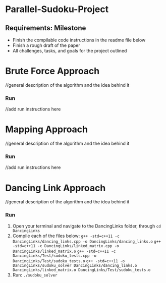 # Parallel-Sudoku-Project

## Requirements: Milestone
- Finish the compilable code instructions in the readme file below
- Finish a rough draft of the paper
- All challenges, tasks, and goals for the project outlined

# Brute Force Approach
//general description of the algorithm and the idea behind it

### Run
//add run instructions here

# Mapping Approach
//general description of the algorithm and the idea behind it

### Run
//add run instructions here

# Dancing Link Approach
//general description of the algorithm and the idea behind it

### Run
1. Open your terminal and navigate to the DancingLinks folder, through `cd DancingLinks`
2. Compile each of the files below:
`g++ -std=c++11 -c DancingLinks/dancing_links.cpp -o DancingLinks/dancing_links.o`
`g++ -std=c++11 -c DancingLinks/linked_matrix.cpp -o DancingLinks/linked_matrix.o`
`g++ -std=c++11 -c DancingLinks/Test/sudoku_tests.cpp -o DancingLinks/Test/sudoku_tests.o`
`g++ -std=c++11 -o DancingLinks/sudoku_solver DancingLinks/dancing_links.o DancingLinks/linked_matrix.o DancingLinks/Test/sudoku_tests.o`
3. Run: `./sudoku_solver`
